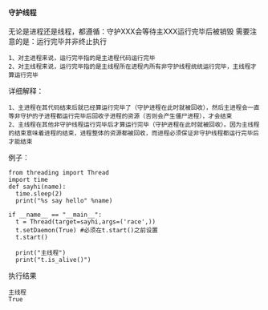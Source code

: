 #### 守护线程
无论是进程还是线程，都遵循：守护XXX会等待主XXX运行完毕后被销毁
需要注意的是：运行完毕并非终止执行
```
1、对主进程来说，运行完毕指的是主进程代码运行完毕
2、对主线程来说，运行完毕指的是主线程所在进程内所有非守护线程统统运行完毕，主线程才算运行完毕
```
详细解释：
```
1、主进程在其代码结束后就已经算运行完毕了（守护进程在此时就被回收），然后主进程会一直等非守护的子进程都运行完毕后回收子进程的资源（否则会产生僵尸进程），才会结束
2、主线程在其他非守护线程运行完毕后才算运行完毕（守护进程在此时就被回收）。因为主线程的结束意味着进程的结束，进程整体的资源都被回收，而进程必须保证非守护线程都运行完毕后才能结束
```
例子：
```
from threading import Thread
import time
def sayhi(name):
  time.sleep(2)
  print("%s say hello" %name)

if __name__ == "__main__":
  t = Thread(target=sayhi,args=('race',))
  t.setDaemon(True) #必须在t.start()之前设置
  t.start()

  print("主线程")
  print("t.is_alive()")

```
执行结果
```
主线程
True
```
